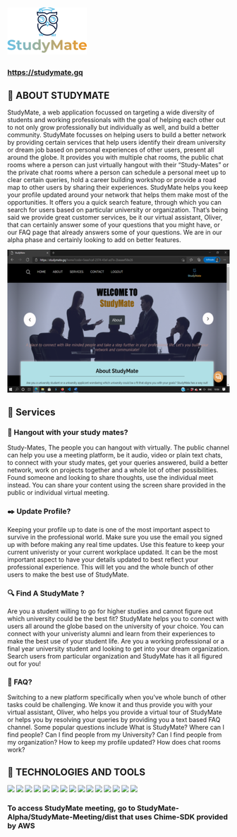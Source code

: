 # ![](FrontEnd/images/logo-update.png)

### https://studymate.gq

## :pencil: ABOUT STUDYMATE

StudyMate, a web application focussed on targeting a wide diversity of students and working professionals with the goal of helping each other out to not only grow professionally but individually as well, and build a better community. StudyMate focusses on helping users to build a better network by providing certain services that help users identify their dream university or dream job based on personal experiences of other users, present all around the globe. It provides you with multiple chat rooms, the public chat rooms where a person can just virtually hangout with their “Study-Mates” or the private chat rooms where a person can schedule a personal meet up to clear certain queries, hold a career building workshop or provide a road map to other users by sharing their experiences. StudyMate helps you keep your profile updated around your network that helps them make most of the opportunities. It offers you a quick search feature, through which you can search for users based on particular university or organization. That’s being said we provide great customer services, be it our virtual assistant, Oliver, that can certainly answer some of your questions that you might have, or our FAQ page that already answers some of your questions. We are in our alpha phase and certainly looking to add on better features.

![](Documentation/StudyMate-Docs-Images/User-Manual/HomeScreen2.png)

##  :hammer: Services

### :speech_balloon: Hangout with your study mates?
Study-Mates, The people you can hangout with virtually. The public channel can help you use a meeting platform, be it audio, video or plain text chats, to connect with your study mates, get your queries answered, build a better network, work on projects together and a whole lot of other possibilities. Found someone and looking to share thoughts, use the individual meet instead. You can share your content using the screen share provided in the public or individual virtual meeting.

### :black_nib: Update Profile?
Keeping your profile up to date is one of the most important aspect to survive in the professional world.  Make sure you use the email you signed up with before making any real time updates.  Use this feature to keep your current univeristy or your current workplace updated. It can be the most important aspect to have your details updated to best reflect your professional experience. This will let you and the whole bunch of other users to make the best use of StudyMate.

### :mag: Find A StudyMate ?
Are you a student willing to go for higher studies and cannot figure out which university could be the best fit? StudyMate helps you to connect with users all around the globe based on the university of your choice. You can connect with your univeristy alumni and learn from their experiences to make the best use of your student life. Are you a working professional or a final year university student and looking to get into your dream organization. Search users from particular organization and StudyMate has it all figured out for you!

### :page_with_curl: FAQ?
Switching to a new platform specifically when you've whole bunch of other tasks could be challenging. We know it and thus provide you with your virtual assistant, Oliver, who helps you provide a virtual tour of StudyMate or helps you by resolving your queries by providing you a text based FAQ channel. Some popular questions include What is StudyMate? Where can I find people? Can I find people from my University? Can I find people from my organization? How to keep my profile updated? How does chat rooms work? 
## :wrench: TECHNOLOGIES AND TOOLS

![](https://img.shields.io/badge/IDE-VSCode-informational?style=flat&logo=data:image/svg%2bxml;base64,<BASE64_DATA>)
![](https://img.shields.io/badge/Language-Python-informational?style=flat&logo=data:image/svg%2bxml;base64,<BASE64_DATA>)
![](https://img.shields.io/badge/Language-Javascript-informational?style=flat&logo=data:image/svg%2bxml;base64,<BASE64_DATA>)
![](https://img.shields.io/badge/Language-HTML-informational?style=flat&logo=data:image/svg%2bxml;base64,<BASE64_DATA>)
![](https://img.shields.io/badge/Language-CSS-informational?style=flat&logo=data:image/svg%2bxml;base64,<BASE64_DATA>)
![](https://img.shields.io/badge/Framework-Flask-informational?style=flat&logo=data:image/svg%2bxml;base64,<BASE64_DATA>)
![](https://img.shields.io/badge/Framework-Node.JS-informational?style=flat&logo=data:image/svg%2bxml;base64,<BASE64_DATA>)
![](https://img.shields.io/badge/Cloud-AWS_Cognito-informational?style=flat&logo=data:image/svg%2bxml;base64,<BASE64_DATA>)
![](https://img.shields.io/badge/Cloud-AWS_Lambda-informational?style=flat&logo=data:image/svg%2bxml;base64,<BASE64_DATA>)
![](https://img.shields.io/badge/Cloud-AWS_API_Gateway-informational?style=flat&logo=data:image/svg%2bxml;base64,<BASE64_DATA>)
![](https://img.shields.io/badge/Cloud-AWS_Cloudwatch-informational?style=flat&logo=data:image/svg%2bxml;base64,<BASE64_DATA>)
![](https://img.shields.io/badge/Cloud-EC2_Instance-informational?style=flat&logo=data:image/svg%2bxml;base64,<BASE64_DATA>)
![](https://img.shields.io/badge/Cloud-Elastic_Beanstalk-informational?style=flat&logo=data:image/svg%2bxml;base64,<BASE64_DATA>)
![](https://img.shields.io/badge/Cloud-Google_Dialogflow-informational?style=flat&logo=data:image/svg%2bxml;base64,<BASE64_DATA>)
![](https://img.shields.io/badge/Database-DynamoDB-informational?style=flat&logo=data:image/svg%2bxml;base64,<BASE64_DATA>)


### To access StudyMate meeting, go to StudyMate-Alpha/StudyMate-Meeting/dist that uses Chime-SDK provided by AWS

